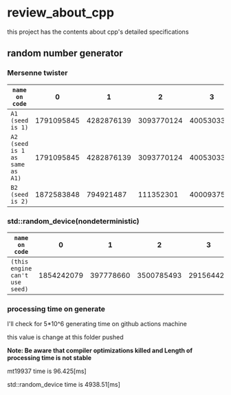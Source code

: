 # review_about_cpp

this project has the contents about cpp's 
detailed specifications

## random number generator
### Mersenne twister
 |``` name on code ```|0 | 1 | 2 | 3 | 4 | 5 | 6 | 7 | 8 | 9 | 
| ---------------------------------- |--------------- | --------------- | --------------- | --------------- | --------------- | --------------- | --------------- | --------------- | --------------- | --------------- | 
 |```A1 (seed is 1) ```| 1791095845 | 4282876139 | 3093770124 | 4005303368 | 491263 | 550290313 | 1298508491 | 4290846341 | 630311759 | 1013994432 | 
 |```A2 (seed is 1 as same as A1) ```| 1791095845 | 4282876139 | 3093770124 | 4005303368 | 491263 | 550290313 | 1298508491 | 4290846341 | 630311759 | 1013994432 | 
 |```B2 (seed is 2) ```| 1872583848 | 794921487 | 111352301 | 4000937544 | 2360782358 | 4070471979 | 1869695442 | 2081981515 | 1805465960 | 1376693511 | 
###  std::random_device(nondeterministic) 
 |```name on code```|0 | 1 | 2 | 3 | 4 | 5 | 6 | 7 | 8 | 9 | 
| --------------------- |--------------- | --------------- | --------------- | --------------- | --------------- | --------------- | --------------- | --------------- | --------------- | --------------- | 
 |``` (this engine can't use seed) ```| 1854242079 | 397778660 | 3500785493 | 291564428 | 3893016847 | 3541490005 | 1116309234 | 2591606114 | 1841119950 | 1584955452 | 
### processing time on generate 
I'll check for 5*10^6 generating time on github actions machine

this value is change at this folder pushed

__Note: Be aware that compiler optimizations killed and Length of processing time is not stable__

mt19937 time is 96.425[ms]

std::random_device time is 4938.51[ms]


